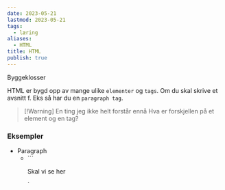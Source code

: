 ```yaml
---
date: 2023-05-21
lastmod: 2023-05-21
tags:
  - læring
aliases:
  - HTML
title: HTML
publish: true
---
```


Byggeklosser

HTML er bygd opp av mange ulike `elementer` og `tags`. Om du skal skrive et avsnitt f. Eks så har du en `paragraph tag`.

>[!Warning] En ting jeg ikke helt forstår ennå
>Hva er forskjellen på et element og en tag?

### Eksempler

- Paragraph
	- ```<p>Skal vi se her</p>`
 

